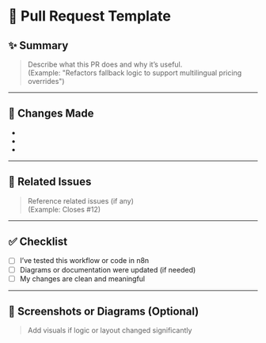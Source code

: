 # 🧠 Pull Request Template

## ✨ Summary

> Describe what this PR does and why it’s useful.  
(Example: "Refactors fallback logic to support multilingual pricing overrides")

---

## 🔧 Changes Made

- 
- 
- 

---

## 📎 Related Issues

> Reference related issues (if any)  
(Example: Closes #12)

---

## ✅ Checklist

- [ ] I’ve tested this workflow or code in n8n
- [ ] Diagrams or documentation were updated (if needed)
- [ ] My changes are clean and meaningful

---

## 📸 Screenshots or Diagrams (Optional)

> Add visuals if logic or layout changed significantly
